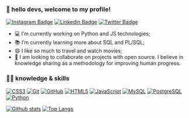 
<!--
**thribeiro8/thribeiro8** is a ✨ _special_ ✨ repository because its `README.md` (this file) appears on your GitHub profile.

### Hi there 👋

Here are some ideas to get you started:

- 🔭 I’m currently working on ...
- 🌱 I’m currently learning ...
- 👯 I’m looking to collaborate on ...
- 🤔 I’m looking for help with ...
- 💬 Ask me about ...
- 📫 How to reach me: ...
- 😄 Pronouns: ...
- ⚡ Fun fact: ...
-->

### 👋 hello devs, welcome to my profile!

[![Instagram Badge](https://img.shields.io/badge/-Instagram-DF0174?style=flat-square&logo=Instagram&logoColor=white&link=https://www.instagram.com/thribeiro8/)](https://www.instagram.com/thribeiro8/)
[![Linkedin Badge](https://img.shields.io/badge/-LinkedIn-blue?style=flat-square&logo=Linkedin&logoColor=white&link=https://www.linkedin.com/in/thomas-ribeiro-986699173/)](https://www.linkedin.com/in/thomas-ribeiro-986699173/)
[![Twitter Badge](https://img.shields.io/badge/-Twitter-1ca0f1?style=flat-square&labelColor=1ca0f1&logo=twitter&logoColor=white&link=https://twitter.com/thribeiro8)](https://twitter.com/thribeiro8)

- 💻 I’m currently working on Python and JS technologies;
- 📚 I’m currently learning more about SQL and PL/SQL;
- 😄 I like so much to travel and watch movies;
- 👯 I am looking to collaborate on projects with open source. I believe in knowledge sharing as a methodology for improving human progress.

### :man_technologist: knowledge & skills  

[![CSS3](https://img.shields.io/badge/-CSS3-1572B6?style=flat-square&logo=css3&link=https://github.com/thribeiro8/)](https://github.com/thribeiro8/)
[![Git](https://img.shields.io/badge/-Git-black?style=flat-square&logo=git&link=https://github.com/thribeiro8/)](https://github.com/thribeiro8/)
[![GitHub](https://img.shields.io/badge/-GitHub-181717?style=flat-square&logo=github&link=https://github.com/thribeiro8/)](https://github.com/thribeiro8/)
[![HTML5](https://img.shields.io/badge/-HTML5-E34F26?style=flat-square&logo=html5&logoColor=white&link=https://github.com/thribeiro8/)](https://github.com/thribeiro8/)
[![JavaScript](https://img.shields.io/badge/-JavaScript-black?style=flat-square&logo=javascript&link=https://github.com/thribeiro8/)](https://github.com/thribeiro8/)
[![MySQL](https://img.shields.io/badge/-MySQL-black?style=flat-square&logo=mysql&logoColor=white&link=https://github.com/thribeiro8/)](https://github.com/thribeiro8/)
[![PostgreSQL](https://img.shields.io/badge/-PostgreSQL-336791?style=flat-square&logo=postgresql&link=https://github.com/thribeiro8/)](https://github.com/thribeiro8/)
[![Python](https://img.shields.io/badge/-Python-grey?style=flat-square&logo=python&link=https://github.com/thribeiro8/)](https://github.com/thribeiro8/)

[![Github stats](https://github-readme-stats.vercel.app/api?username=thribeiro8&theme=radical&count_private=true&show_icons=true)](https://github.com/thribeiro8/github-readme-stats)
[![Top Langs](https://github-readme-stats.vercel.app/api/top-langs/?username=thribeiro8&theme=radical&count_private=true&show_icons=true)](https://github.com/thribeiro8/github-readme-stats)
